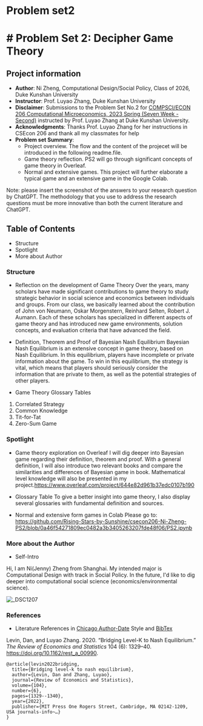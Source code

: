 # Problem set2
# # Problem Set 2: Decipher Game Theory 
## Project information
- **Author**: Ni Zheng, Computational Design/Social Policy, Class of 2026, Duke Kunshan University
- **Instructor**: Prof. Luyao Zhang, Duke Kunshan University
- **Disclaimer**: Submissions to the Problem Set No.2 for [COMPSCI/ECON 206 Computational Microeconomics, 2023 Spring (Seven Week - Second)](https://ce.pubpub.org/) instructed by Prof. Luyao Zhang at Duke Kunshan University.
- **Acknowledgments**: Thanks Prof. Luyao Zhang for her instructions in CSEcon 206 and thank all my classmates for help
- **Problem set Summary**: 
  - Project overview. The flow and the content of the projecet will be introduced in the following readme.file.
  - Game theory reflection. PS2 will go through significant concepts of game theory in Overleaf.
  - Normal and extensive games. This project will further elaborate a typical game and an extensive game in the Google Colab.


Note: please insert the screenshot of the answers to your research question by ChatGPT. The methodology that you use to address the research questions must be more innovative than both the current literature and ChatGPT. 

## Table of Contents

- Structure
- Spotlight
- More about Author


### Structure
- Reflection on the development of Game Theory
Over the years, many scholars have made significant contributions to game theory to study strategic behavior in social science and economics between individuals and groups. From our class, we basically learned about the contribution of  John von Neumann, Oskar Morgenstern, Reinhard Selten, Robert J. Aumann. Each of these scholars has specialized in different aspects of game theory and has introduced new game environments, solution concepts, and evaluation criteria that have advanced the field.

- Definition, Theorem and Proof of Bayesian Nash Equilibrium
Bayesian Nash Equilibrium is an extensive concept in game theory, based on Nash Equilibrium. In this equilibrium, players have incomplete or private information about the game. To win in this equilibrium, the strategy is vital, which means that players should seriously consider the information that are private to them, as well as the potential strategies of other players.

- Game Theory Glossary Tables
1. Correlated Strategy
2. Common Knowledge
3. Tit-for-Tat
4. Zero-Sum Game

### Spotlight
- Game theory exploration on Overleaf
I will dig deeper into Bayesian game regarding their definition, theorem and proof. With a general definition, I will also introduce two relevant books and compare the similarities and differences of Bayesian game in book. Mathematical level knowledge will also be presented in my project.https://www.overleaf.com/project/644e82d961b37edc0107b190

- Glossary Table
To give a better insight into game theory, I also display several glossaries with fundamental definition and sources.

- Normal and extensive form games in Colab
Please go to: https://github.com/Rising-Stars-by-Sunshine/csecon206-Ni-Zheng-PS2/blob/0a46f54271809ec0482a3b3405263207fde48f06/PS2.ipynb

### More about the Author
* Self-Intro 

Hi, I am Ni(Jenny) Zheng from Shanghai. My intended major is Computational Design with track in Social Policy. In the future, I'd like to dig deeper into computational social science (economics/environmental science).

![_DSC1207](https://user-images.githubusercontent.com/125801773/233880116-0fc48560-631b-406d-9519-8ce423cf6b00.JPG)


### References

- Literature References in [Chicago Author-Date](https://www.chicagomanualofstyle.org/tools_citationguide/citation-guide-2.html) Style and [BibTex](https://scholar.google.com/) 

Levin, Dan, and Luyao Zhang. 2020. “Bridging Level-K to Nash Equilibrium.” *The Review of Economics and Statistics* 104 (6): 1329–40. https://doi.org/10.1162/rest_a_00990.

```
@article{levin2022bridging,
  title={Bridging level-k to nash equilibrium},
  author={Levin, Dan and Zhang, Luyao},
  journal={Review of Economics and Statistics},
  volume={104},
  number={6},
  pages={1329--1340},
  year={2022},
  publisher={MIT Press One Rogers Street, Cambridge, MA 02142-1209, USA journals-info~…}
}
```
